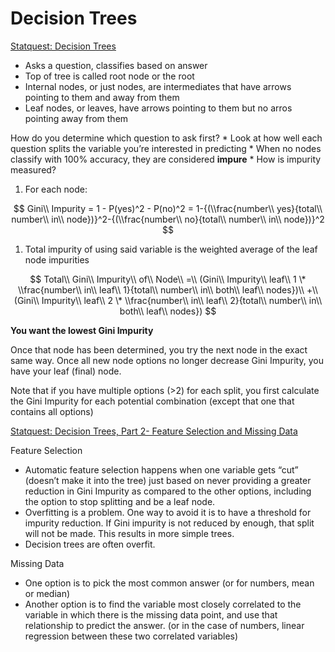 Decision Trees
================

[Statquest: Decision Trees](https://www.youtube.com/watch?v=7VeUPuFGJHk)

-   Asks a question, classifies based on answer
-   Top of tree is called root node or the root
-   Internal nodes, or just nodes, are intermediates that have arrows
    pointing to them and away from them
-   Leaf nodes, or leaves, have arrows pointing to them but no arros
    pointing away from them

How do you determine which question to ask first? \* Look at how well
each question splits the variable you’re interested in predicting \*
When no nodes classify with 100% accuracy, they are considered
**impure** \* How is impurity measured?

1.  For each node:

$$
Gini\\ Impurity = 1 - P(yes)^2 - P(no)^2 = 1-{(\\frac{number\\ yes}{total\\ number\\ in\\ node})}^2-{(\\frac{number\\ no}{total\\ number\\ in\\ node})}^2
$$

1.  Total impurity of using said variable is the weighted average of the
    leaf node impurities

$$
Total\\ Gini\\ Impurity\\ of\\ Node\\ =\\ (Gini\\ Impurity\\ leaf\\ 1 \* \\frac{number\\ in\\ leaf\\ 1}{total\\ number\\ in\\ both\\ leaf\\ nodes})\\ +\\ (Gini\\ Impurity\\ leaf\\ 2 \* \\frac{number\\ in\\ leaf\\ 2}{total\\ number\\ in\\ both\\ leaf\\ nodes})
$$

**You want the lowest Gini Impurity**

Once that node has been determined, you try the next node in the exact
same way. Once all new node options no longer decrease Gini Impurity,
you have your leaf (final) node.

Note that if you have multiple options (&gt;2) for each split, you first
calculate the Gini Impurity for each potential combination (except that
one that contains all options)

[Statquest: Decision Trees, Part 2- Feature Selection and Missing
Data](https://www.youtube.com/watch?v=wpNl-JwwplA)

Feature Selection

-   Automatic feature selection happens when one variable gets “cut”
    (doesn’t make it into the tree) just based on never providing a
    greater reduction in Gini Impurity as compared to the other options,
    including the option to stop splitting and be a leaf node.
-   Overfitting is a problem. One way to avoid it is to have a threshold
    for impurity reduction. If Gini impurity is not reduced by enough,
    that split will not be made. This results in more simple trees.
-   Decision trees are often overfit.

Missing Data

-   One option is to pick the most common answer (or for numbers, mean
    or median)
-   Another option is to find the variable most closely correlated to
    the variable in which there is the missing data point, and use that
    relationship to predict the answer. (or in the case of numbers,
    linear regression between these two correlated variables)
